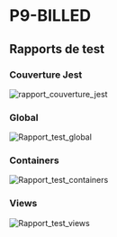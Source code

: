 # P9-BILLED

## Rapports de test

### Couverture Jest
![rapport_couverture_jest](https://user-images.githubusercontent.com/75409769/215992485-2aced4a7-a1b8-4d22-a185-d3135e618e7b.png)

### Global
![Rapport_test_global](https://user-images.githubusercontent.com/75409769/215992599-6635e100-39a3-4cf2-91e3-610cadf86e58.png)

### Containers
![Rapport_test_containers](https://user-images.githubusercontent.com/75409769/215992681-60946110-2404-4038-bf06-e5da4ef5d93a.png)

### Views
![Rapport_test_views](https://user-images.githubusercontent.com/75409769/215992732-b1faa293-1df4-4b46-a1d3-168b13e31ea8.png)
